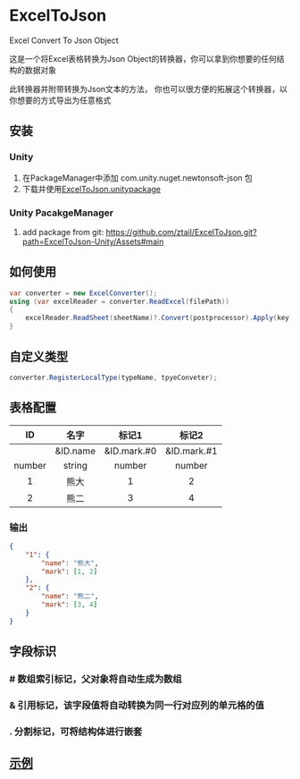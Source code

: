 # ExcelToJson
 Excel Convert To Json Object

这是一个将Excel表格转换为Json Object的转换器，你可以拿到你想要的任何结构的数据对象

此转换器并附带转换为Json文本的方法， 你也可以很方便的拓展这个转换器，以你想要的方式导出为任意格式

## 安装

### Unity

1. 在PackageManager中添加 com.unity.nuget.newtonsoft-json 包
2. 下载并使用[ExcelToJson.unitypackage](https://github.com/ztail/ExcelToJson/releases/download/1.0.1/ExcelToJson.unitypackage)

### Unity PacakgeManager

1. add package from git: https://github.com/ztail/ExcelToJson.git?path=ExcelToJson-Unity/Assets#main

## 如何使用
```c#
var converter = new ExcelConverter();
using (var excelReader = converter.ReadExcel(filePath))
{
	excelReader.ReadSheet(sheetName)?.Convert(postprocessor).Apply(key);
}
```

## 自定义类型
```c#
converter.RegisterLocalType(typeName, tpyeConveter);
```

## 表格配置

|   ID   |    名字    |     标记1     |     标记2     |
|:------:|:--------:|:-----------:|:-----------:|
|        | &ID.name | &ID.mark.#0 | &ID.mark.#1 |
| number |  string  |   number    |   number    |
|   1    |    熊大    |      1      |      2      |
|   2    |    熊二    |      3      |      4      |

### 输出
```json
{
	"1": {
		"name": "熊大",
		"mark": [1, 2]
	},
	"2": {
		"name": "熊二",
		"mark": [3, 4]
	}
}
```

## 字段标识

### \# 数组索引标记，父对象将自动生成为数组
### & 引用标记，该字段值将自动转换为同一行对应列的单元格的值
### . 分割标记，可将结构体进行嵌套

## [示例](ExcelToJsonTest)
